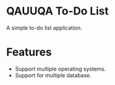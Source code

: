 # QAUUQA To-Do List
A simple to-do list application.
# Features
* Support multiple operating systems.
* Support for multiple database.
